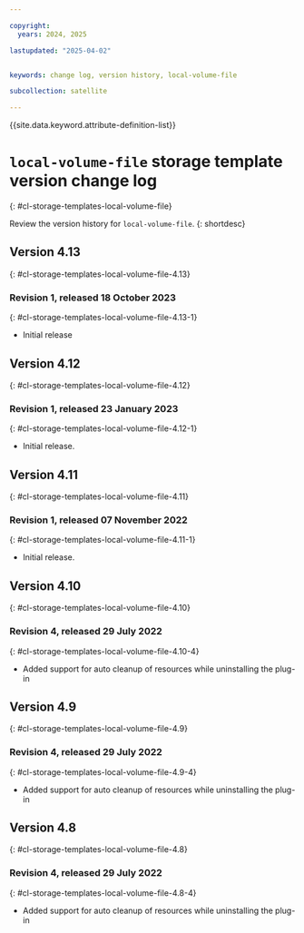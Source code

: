 ```yaml
---

copyright:
  years: 2024, 2025

lastupdated: "2025-04-02"


keywords: change log, version history, local-volume-file

subcollection: satellite

---
```


{{site.data.keyword.attribute-definition-list}}

<!-- The content in this topic is auto-generated except for reuse-snippets indicated with {[ ]}. -->


# `local-volume-file` storage template version change log
{: #cl-storage-templates-local-volume-file}

Review the version history for `local-volume-file`.
{: shortdesc}



## Version 4.13
{: #cl-storage-templates-local-volume-file-4.13}


### Revision 1, released 18 October 2023
{: #cl-storage-templates-local-volume-file-4.13-1}

- Initial release



## Version 4.12
{: #cl-storage-templates-local-volume-file-4.12}


### Revision 1, released 23 January 2023
{: #cl-storage-templates-local-volume-file-4.12-1}

- Initial release.



## Version 4.11
{: #cl-storage-templates-local-volume-file-4.11}


### Revision 1, released 07 November 2022
{: #cl-storage-templates-local-volume-file-4.11-1}

- Initial release.



## Version 4.10
{: #cl-storage-templates-local-volume-file-4.10}


### Revision 4, released 29 July 2022
{: #cl-storage-templates-local-volume-file-4.10-4}

- Added support for auto cleanup of resources while uninstalling the plug-in



## Version 4.9
{: #cl-storage-templates-local-volume-file-4.9}


### Revision 4, released 29 July 2022
{: #cl-storage-templates-local-volume-file-4.9-4}

- Added support for auto cleanup of resources while uninstalling the plug-in



## Version 4.8
{: #cl-storage-templates-local-volume-file-4.8}


### Revision 4, released 29 July 2022
{: #cl-storage-templates-local-volume-file-4.8-4}

- Added support for auto cleanup of resources while uninstalling the plug-in
